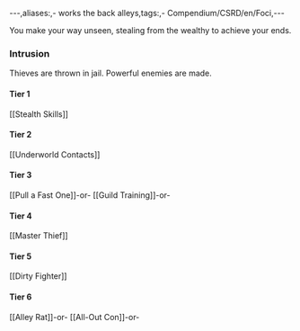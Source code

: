 ---,aliases:,- works the back alleys,tags:,- Compendium/CSRD/en/Foci,---

You make your way unseen, stealing from the wealthy to achieve your ends.
 ### Intrusion
Thieves are thrown in jail. Powerful enemies are made.

#### Tier 1
[[Stealth Skills]]
#### Tier 2
[[Underworld Contacts]]
#### Tier 3
[[Pull a Fast One]]-or-
[[Guild Training]]-or-
#### Tier 4
[[Master Thief]]
#### Tier 5
[[Dirty Fighter]]
#### Tier 6
[[Alley Rat]]-or-
[[All-Out Con]]-or-
